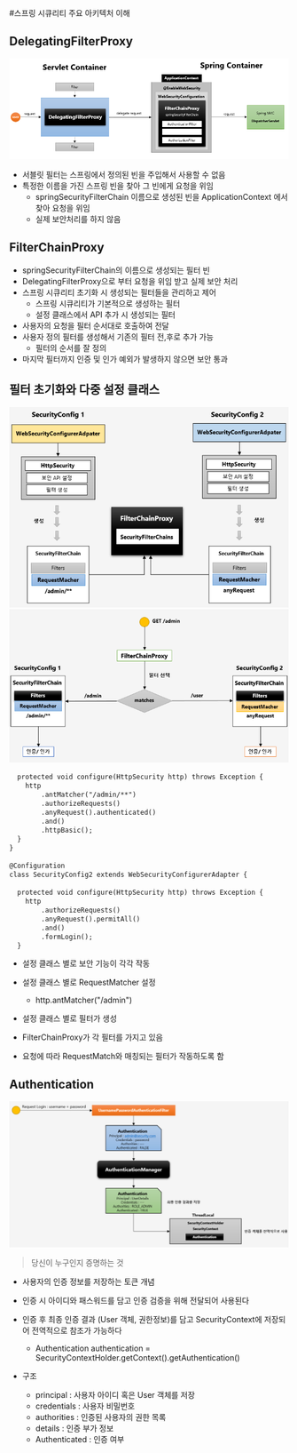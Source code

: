 #스프링 시큐리티 주요 아키텍처 이해
## DelegatingFilterProxy
![delegating_filter_proxy_filter_chain_proxy.png](../images/delegating_filter_proxy_filter_chain_proxy.png)
- 서블릿 필터는 스프링에서 정의된 빈을 주입해서 사용할 수 없음
- 특정한 이름을 가진 스프링 빈을 찾아 그 빈에게 요청을 위임
    - springSecurityFilterChain 이름으로 생성된 빈을 ApplicationContext 에서 찾아 요청을 위임
    - 실제 보안처리를 하지 않음
    
## FilterChainProxy
- springSecurityFilterChain의 이름으로 생성되는 필터 빈
- DelegatingFilterProxy으로 부터 요청을 위임 받고 실제 보안 처리
- 스프링 시큐리티 초기화 시 생성되는 필터들을 관리하고 제어
    - 스프링 시큐리티가 기본적으로 생성하는 필터
    - 설정 클래스에서 API 추가 시 생성되는 필터
- 사용자의 요청을 필터 순서대로 호출하여 전달
- 사용자 정의 필터를 생성해서 기존의 필터 전,후로 추가 가능
    - 필터의 순서를 잘 정의
- 마지막 필터까지 인증 및 인가 예외가 발생하지 않으면 보안 통과

## 필터 초기화와 다중 설정 클래스
![multi_config_class.png](../images/multi_config_class.png)
![multi_config_class2.png](../images/multi_config_class2.png)
~~~
  protected void configure(HttpSecurity http) throws Exception {
    http
        .antMatcher("/admin/**")
        .authorizeRequests()
        .anyRequest().authenticated()
        .and()
        .httpBasic();
  }
}

@Configuration
class SecurityConfig2 extends WebSecurityConfigurerAdapter {

  protected void configure(HttpSecurity http) throws Exception {
    http
        .authorizeRequests()
        .anyRequest().permitAll()
        .and()
        .formLogin();
  }
~~~
- 설정 클래스 별로 보안 기능이 각각 작동
- 설정 클래스 별로 RequestMatcher 설정
    - http.antMatcher("/admin")
    
- 설정 클래스 별로 필터가 생성
- FilterChainProxy가 각 필터를 가지고 있음
- 요청에 따라 RequestMatch와 매칭되는 필터가 작동하도록 함

## Authentication
![authentication.png](../images/authentication.png)
>당신이 누구인지 증명하는 것
- 사용자의 인증 정보를 저장하는 토큰 개념
- 인증 시 아이디와 패스워드를 담고 인증 검증을 위해 전달되어 사용된다
- 인증 후 최종 인증 결과 (User 객체, 권한정보)를 담고 SecurityContext에 저장되어 전역적으로 참조가 가능하다
  - Authentication authentication = SecurityContextHolder.getContext().getAuthentication()
  
- 구조
  - principal : 사용자 아이디 혹은 User 객체를 저장
  - credentials : 사용자 비밀번호
  - authorities : 인증된 사용자의 권한 목록
  - details : 인증 부가 정보
  - Authenticated : 인증 여부
